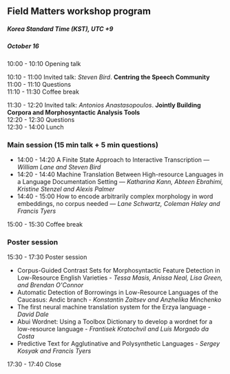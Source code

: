 <script>document.title = "Field Matters | Workshop program";</script>

<head>
<meta property="og:title" content="Field Matters | Workshop program">
<meta property="og:description" content="The first workshop on applying NLP to field linguistics">
<meta property="og:image" content="https://github.com/field-matters/field-matters.github.io/blob/main/logo.jpg?raw=true">
</head>

## Field Matters workshop program
##### Korea Standard Time (KST), UTC +9
##### October 16 

10:00 - 10:10 Opening talk

10:10 - 11:00 Invited talk: _Steven Bird_. <b>Centring the Speech Community</b> <br>
11:00 - 11:10 Questions <br>
11:10 - 11:30 Coffee break <br>

11:30 - 12:20 Invited talk: _Antonios Anastasopoulos_. <b>Jointly Building Corpora and Morphosyntactic Analysis Tools</b> <br>
12:20 - 12:30 Questions <br>
12:30 - 14:00 Lunch <br>

### Main session (15 min talk + 5 min questions)
+ 14:00 - 14:20 A Finite State Approach to Interactive Transcription — _William Lane and Steven Bird_
+ 14:20 - 14:40 Machine Translation Between High-resource Languages in a Language Documentation Setting — _Katharina Kann, Abteen Ebrahimi, Kristine Stenzel and Alexis Palmer_
+ 14:40 - 15:00 How to encode arbitrarily complex morphology in word embeddings, no corpus needed — _Lane Schwartz, Coleman Haley and Francis Tyers_

15:00 - 15:30 Coffee break

### Poster session

15:30 - 17:30 Poster session
+ Corpus-Guided Contrast Sets for Morphosyntactic Feature Detection in Low-Resource English Varieties - _Tessa Masis, Anissa Neal, Lisa Green, and Brendan O'Connor_
+ Automatic Detection of Borrowings in Low-Resource Languages of the Caucasus: Andic branch - _Konstantin Zaitsev and Anzhelika Minchenko_
+ The first neural machine translation system for the Erzya language - _David Dale_
+ Abui Wordnet: Using a Toolbox Dictionary to develop a wordnet for a low-resource language - _Frantisek Kratochvil and Luís Morgado da Costa_
+ Predictive Text for Agglutinative and Polysynthetic Languages - _Sergey Kosyak and Francis Tyers_
  
17:30 - 17:40 Close


